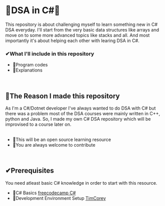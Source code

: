 <h1>🚩DSA in C#🚩</h1>

This repository is about challenging myself to learn something new in C# DSA everyday. I'll start from the very basic data structures like arrays and move on to 
some more advanced topics like stacks and all. And most importantly it's about helping each other with learing DSA in C#.

<h3>✔What I'll include in this repository</h3>
<ul>
  <li>📌Program codes</li>
  <li>📌Explanations</li>
</ul>
<br/>
<h2>🎴The Reason I made this repository</h2> 
As I'm a C#/Dotnet developer I've always wanted to do DSA with C# but there was a problem most of the DSA courses were mainly written in C++, python and Java.
So, I made my own C# DSA repository which will be improvised to a course later on. 
<br/>
<br/>
<ul>
  <li>📌This will be an open source learning resource</li> 
  <li>📌You are always welcome to contribute</li> 
</ul>
<br/>
<h2>✔Prerequisites</h2>
<p>You need atleast basic C# knowledge in order to start with this resource. </p>
<ul>
  <li>📌C# Basics <a href="https://www.youtube.com/watch?v=GhQdlIFylQ8" target="_blank">freecodecamp C#</a>
  <li>📌Development Environment Setup <a href= "https://www.youtube.com/watch?v=r5dtl9Uq9V0" target="_blank">TimCorey</a>
</ul>
   
